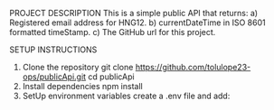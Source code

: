PROJECT DESCRIPTION
  This is a simple public API that returns:
    a) Registered email address for HNG12.
    b) currentDateTime in ISO 8601 formatted timeStamp.
    c) The GitHub url for this project.
    
SETUP INSTRUCTIONS
  1. Clone the repository
       git clone https://github.com/tolulope23-ops/publicApi.git
       cd publicApi
  2. Install dependencies
       npm install
  3. SetUp environment variables
       create a .env file and add:
         
     
